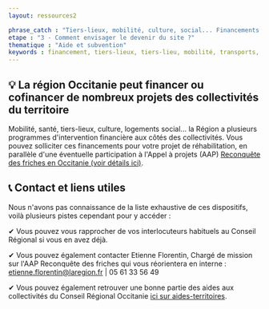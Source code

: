 ```yaml
---
layout: ressources2

phrase_catch : "Tiers-lieux, mobilité, culture, social... Financements Région Occitanie"
etape : "3 - Comment envisager le devenir du site ?"
thematique : "Aide et subvention"
keywords : financement, tiers-lieux, tiers-lieu, mobilité, transports, multimodal, culture, culturel, social, santé, équipements, logement, hébergement, Occitanie
---
```


## 💡 La région Occitanie peut financer ou cofinancer de nombreux projets des collectivités du territoire

Mobilité, santé, tiers-lieux, culture, logements social... la Région a plusieurs programmes d'intervention financière aux côtés des collectivités.
Vous pouvez solliciter ces financements pour votre projet de réhabilitation, en parallèle d'une éventuelle participation à l'Appel à projets (AAP) [Reconquête des friches en Occitanie (voir détails ici)](aap-reconquete-des-friches-occitanie.md).

## 📞 Contact et liens utiles

Nous n'avons pas connaissance de la liste exhaustive de ces dispositifs, voilà plusieurs pistes cependant pour y accéder :

✔ Vous pouvez vous rapprocher de vos interlocuteurs habituels au Conseil Régional si vous en avez déjà.

✔ Vous pouvez également contacter Etienne Florentin, Chargé de mission sur l'AAP Reconquête des friches qui vous réorientera en interne : etienne.florentin@laregion.fr | 05 61 33 56 49

✔ Vous pouvez également retrouver une bonne partie des aides aux collectivités du Conseil Régional Occitanie [ici sur aides-territoires](https://aides-territoires.beta.gouv.fr/aides/?integration=&apply_before=&perimeter=70972&backers=91-region-occitanie&text=&order_by=relevance&action=search-filter).

